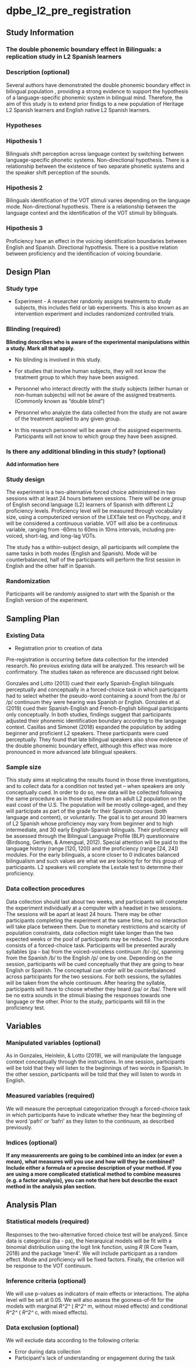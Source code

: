 # dpbe_l2_pre_registration

## Study Information

### The double phonemic boundary effect in Bilinguals: a replication study in L2 Spanish learners


### Description (optional)

Several authors have demonstrated the double phonemic boundary effect in bilingual population , providing a strong evidence to support the hypothesis of a language-specific phonemic system in bilingual mind. Therefore, the aim of this study is to extend prior findigs to a new population of Heritage L2 Spanish learners and English native L2 Spanish learners.


### Hypotheses 

### Hipothesis 1
Bilinguals shift perception across language context by switching between language-specific phonetic systems. Non-directional hypothesis. There is a relationship between the existence of two separate phonetic systems and the speaker shift perception of the sounds.

### Hipothesis 2
Bilinguals identification of the VOT stimuli varies depending on the language mode. Non-directional hypothesis. There is a relationship between the language context and the  identification of the VOT stimuli by  bilinguals.

### Hipothesis 3
Proficiency have an effect in the voicing identification boundaries between English and Spanish. Directional hypothesis. There is a positive relation between proficiency and the identificacion of voicing boundarie.



## Design Plan

### Study type 


- Experiment - A researcher randomly assigns treatments to study subjects, this includes field or lab experiments. This is also known as an intervention experiment and includes randomized controlled trials.


### Blinding (required)

**Blinding describes who is aware of the experimental manipulations within a study. Mark all that apply.**

- No blinding is involved in this study.
- For studies that involve human subjects, they will not know the treatment group to which they have been assigned.
- Personnel who interact directly with the study subjects (either human or non-human subjects) will not be aware of the assigned treatments. (Commonly known as “double blind”)
- Personnel who analyze the data collected from the study are not aware of the treatment applied to any given group.

- In this research personnel will be aware of the assigned experiments. Participants will not know to which group they have been assigned.




### Is there any additional blinding in this study? (optional)

**Add information here**


### Study design


The experiment is a two-alternative forced choice administered in two sessions with at least 24 hours between sessions. There will be one group of English second language (L2) learners of Spanish with different L2 proficiency levels. Proficiency level will be measured through vocabulary size, using a computerized version of the LEXTale test on Psychopy, and it will be considered a continuous variable. VOT will also be a continuous variable, ranging from -60ms to 60ms in 10ms intervals, including pre-voiced, short-lag, and long-lag VOTs. 

The study has a within-subject design, all participants will complete the same tasks in both modes (English and Spanish). Mode will be counterbalanced, half of the participants will perform the first session in English and the other half in Spanish.


### Randomization

Participants will be randomly assigned to start with the Spanish  or the English version of the experiment.



## Sampling Plan

### Existing Data 

- Registration prior to creation of data 

Pre-registration is occurring before data collection for the intended research. No previous existing data will be analyzed. This research will be confirmatory. The studies taken as reference are discussed right below.

Gonzales and Lotto (2013) cued their early Spanish-English bilinguals perceptually and conceptually in a forced-choice task in which participants had to select whether the pseudo-word containing a sound from the /b/ or /p/ continuum they were hearing was Spanish or English. Gonzales et al. (2019) cued their Spanish-English and French-English bilingual participants only conceptually. In both studies, findings suggest that participants adjusted their phonemic identification boundary according to the language context. Casillas and Simonet (2018) expanded the population by adding beginner and proficient L2 speakers. These participants were cued perceptually. They found that late bilingual speakers also show evidence of the double phonemic boundary effect, although this effect was more pronounced in more advanced late bilingual speakers.



### Sample size 

This study aims at replicating the results found in those three investigations, and to collect data for a condition not tested yet – when speakers are only conceptually cued. In order to do so, new data will be collected following the same procedure as in those studies from an adult L2 population on the east coast of the U.S. The population will be mostly college-aged, and they will participate as part of the grade for their Spanish courses (both language and content), or voluntarily. The goal is to get around 30 learners of L2 Spanish whose proficiency may vary from beginner and to high intermediate, and 30 early English-Spanish bilinguals. Their proficiency will be assessed through the Bilingual Language Profile (BLP) questionnaire (Birdsong, Gertken, & Amengual, 2012). Special attention will be paid to the language history (range [120, 120]) and the proficiency (range [24, 24]) modules. For the early bilinguals, a score closer to 0 indicates balanced bilingualism and such values are what we are looking for for this group of participants. L2 speakers will complete the Lextale test to determine their proficiency.

### Data collection procedures 

Data collection should last about two weeks, and participants will complete the experiment individually at a computer with a headset in two sessions. The sessions will be apart at least 24 hours. There may be other participants completing the experiment at the same time, but no interaction will take place between them. Due to monetary restrictions and scarcity of population constraints, data collection might take longer than the two expected weeks or the pool of participants may be reduced.
The procedure consists of a forced-choice task. Participants will be presented aurally syllables (pa – ba) from the voiced-voiceless continuum /b/-/p/, spanning from the Spanish /b/ to the English /p/ one by one. Depending on the session, participants will be cued conceptually that they are going to hear English or Spanish. The conceptual cue order will be counterbalanced across participants for the two sessions. For both sessions, the syllables will be taken from the whole continuum. After hearing the syllable, participants will have to choose whether they heard /pa/ or /ba/. There will be no extra sounds in the stimuli biasing the responses towards one language or the other.
Prior to the study, participants will fill in the proficiency test.


## Variables

### Manipulated variables (optional)

As in Gonzales, Heinlein, & Lotto (2019), we will manipulate the language context conceptually through the instructions. In one session, participants will be told that they will listen to the beginnings of two words in Spanish. In the other session, participants will be told that they will listen to words in English.


### Measured variables (required)

We will measure the perceptual categorization through a forced-choice task in which participants have to indicate whether they hear the beginning of the word ‘pafri’ or ‘bafri’ as they listen to the continuum, as described previously. 


### Indices (optional)

**If any measurements are going to be combined into an index (or even a mean), what measures will you use and how will they be combined? Include either a formula or a precise description of your method. If you are using a more complicated statistical method to combine measures (e.g. a factor analysis), you can note that here but describe the exact method in the analysis plan section.**








## Analysis Plan

### Statistical models (required)


Responses to the two-alternative forced choice test will be analyzed. Since data is categorical (ba - pa), the hierarquical models will be fit with a binomial distribution using the logit link function, using _R_ (R Core Team, 2018) and the package 'lmer4'. We will include participant as a random effect. Mode and 
proficiency will be fixed factors. Finally, the criterion will be response to the VOT continuum. 

### Inference criteria (optional)


We will use p-values as indicators of main effects or interactions. The alpha level will be set at 0.05. We will also assess the gooness-of-fit for the models with marginal _R^2^_ ( _R^2^_ m, without mixed effects) and conditional _R^2^_ ( _R^2^_ c, with mixed effects).


### Data exclusion (optional)

We will exclude data according to the following criteria:

- Error during data collection
- Participant's lack of understanding or engagement during the task

